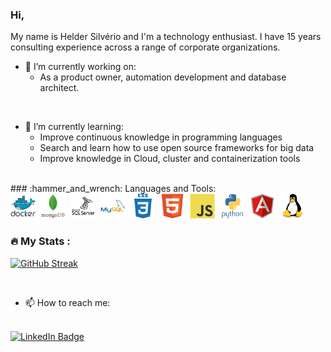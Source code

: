 ### Hi, 

My name is Helder Silvério and I'm a technology enthusiast. I have 15 years consulting experience across a range of corporate organizations.

- 🔭 I’m currently working on:
    - As a product owner, automation development and database architect.
<br>

- 🌱 I’m currently learning:
    - Improve continuous knowledge in programming languages 
    - Search and learn how to use open source frameworks for big data
    - Improve knowledge in Cloud, cluster and containerization tools

<br>
### :hammer_and_wrench: Languages and Tools:
<br>
<div>
  <img src="https://github.com/devicons/devicon/blob/master/icons/docker/docker-original-wordmark.svg" title="Flutter" alt="Flutter" width="40" height="40"/>&nbsp;
  <img src="https://github.com/devicons/devicon/blob/master/icons/mongodb/mongodb-original-wordmark.svg" title="Material UI" alt="Material UI" width="40" height="40"/>&nbsp;
  <img src="https://github.com/devicons/devicon/blob/master/icons/microsoftsqlserver/microsoftsqlserver-plain-wordmark.svg" title="Redux" alt="Redux " width="40" height="40"/>&nbsp;
  <img src="https://github.com/devicons/devicon/blob/master/icons/mysql/mysql-original-wordmark.svg" title="Firebase" alt="Firebase" width="40" height="40"/>&nbsp;
  <img src="https://github.com/devicons/devicon/blob/master/icons/css3/css3-plain-wordmark.svg"  title="CSS3" alt="CSS" width="40" height="40"/>&nbsp;
  <img src="https://github.com/devicons/devicon/blob/master/icons/html5/html5-original.svg" title="HTML5" alt="HTML" width="40" height="40"/>&nbsp;
  <img src="https://github.com/devicons/devicon/blob/master/icons/javascript/javascript-original.svg" title="JavaScript" alt="JavaScript" width="40" height="40"/>&nbsp;
    <img src="https://github.com/devicons/devicon/blob/master/icons/python/python-original-wordmark.svg" title="JavaScript" alt="JavaScript" width="40" height="40"/>&nbsp;
    <img src="https://github.com/devicons/devicon/blob/master/icons/angularjs/angularjs-original.svg" title="Material UI" alt="Material UI" width="40" height="40"/>&nbsp;
    <img src="https://github.com/devicons/devicon/blob/master/icons/linux/linux-original.svg" title="Material UI" alt="Material UI" width="40" height="40"/>&nbsp;    
        

        
      
</div>


### :fire: My Stats :

[![GitHub Streak](http://github-readme-streak-stats.herokuapp.com?user=heldersilverio&theme=dark&background=000000)](https://git.io/streak-stats)
<br>

<img src="https://komarev.com/ghpvc/?username=heldersilverio&style=flat-square&color=blue" alt=""/>


- 📫 How to reach me: 
<br>
  <div id="badges">
    <a href="https://pt.linkedin.com/in/hsilverio">
      <img src="https://img.shields.io/badge/LinkedIn-blue?style=for-the-badge&logo=linkedin&logoColor=white" alt="LinkedIn Badge"/>
    </a>
  </div>

<br>
